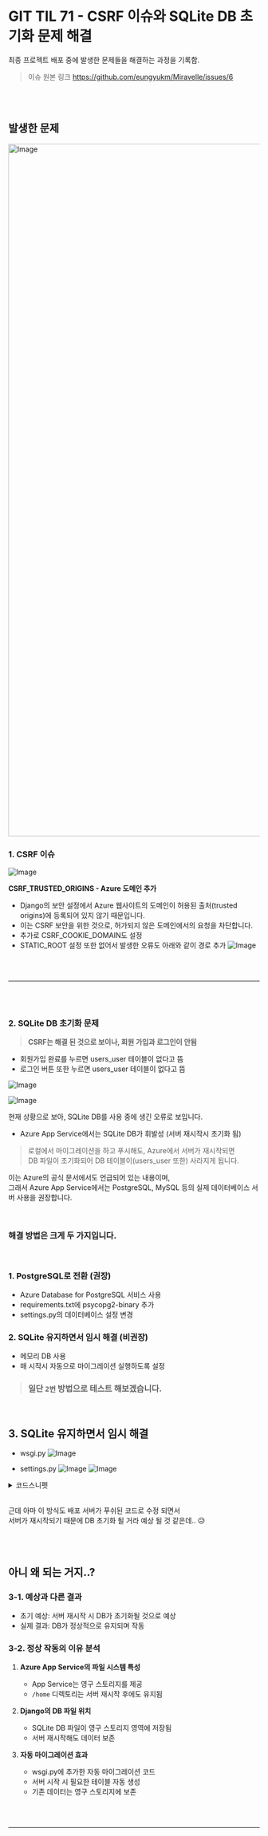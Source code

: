 # GIT TIL 71 - CSRF 이슈와 SQLite DB 초기화 문제 해결

최종 프로젝트 배포 중에 발생한 문제들을 해결하는 과정을 기록함. <br>
> 이슈 원본 링크 https://github.com/eungyukm/Miravelle/issues/6

<br><br>

##  발생한 문제


<img width="1389" alt="Image" src="https://github.com/user-attachments/assets/fe11325f-b8dc-4708-aa30-f94e907eb96e" />

### 1. CSRF 이슈

![Image](https://github.com/user-attachments/assets/4d604d7d-9f32-409c-b1d4-288851b15525)

**CSRF_TRUSTED_ORIGINS - Azure 도메인 추가**
- Django의 보안 설정에서 Azure 웹사이트의 도메인이 허용된 출처(trusted origins)에 등록되어 있지 않기 때문입니다.
- 이는 CSRF 보안을 위한 것으로, 허가되지 않은 도메인에서의 요청을 차단합니다.
- 추가로 CSRF_COOKIE_DOMAIN도 설정
- STATIC_ROOT 설정 또한 없어서 발생한 오류도 아래와 같이 경로 추가
![Image](https://github.com/user-attachments/assets/406c256f-ed55-4d6d-b33a-57f25c765106)

<br><br>

---

<br><br>

### 2. SQLite DB 초기화 문제

>**CSRF는 해결 된 것으로 보이나, 회원 가입과 로그인이 안됨**
- 회원가입 완료를 누르면 users_user 테이블이 없다고 뜸
- 로그인 버튼 또한 누르면 users_user 테이블이 없다고 뜸


![Image](https://github.com/user-attachments/assets/a26f274f-1bb8-491f-848d-9cf57e9c9951)

![Image](https://github.com/user-attachments/assets/249b2d45-3ffd-495e-8424-abaddbdfbca1)




현재 상황으로 보아, SQLite DB를 사용 중에 생긴 오류로 보입니다.
- Azure App Service에서는 SQLite DB가 휘발성 (서버 재시작시 초기화 됨)

> 로컬에서 마이그레이션을 하고 푸시해도, Azure에서 서버가 재시작되면 <br>
> DB 파일이 초기화되어 DB 테이블이(users_user 또한) 사라지게 됩니다.

이는 Azure의 공식 문서에서도 언급되어 있는 내용이며, <br>
그래서 Azure App Service에서는 PostgreSQL, MySQL 등의 실제 데이터베이스 서버 사용을 권장합니다.

<br>

### 해결 방법은 크게 두 가지입니다.

<br>

### 1. PostgreSQL로 전환 (권장)
- Azure Database for PostgreSQL 서비스 사용
- requirements.txt에 psycopg2-binary 추가
- settings.py의 데이터베이스 설정 변경

### 2. SQLite 유지하면서 임시 해결 (비권장)
- 메모리 DB 사용
- 매 시작시 자동으로 마이그레이션 실행하도록 설정

> ### 일단 `2번` 방법으로 테스트 해보겠습니다.

<br>


## 3. SQLite 유지하면서 임시 해결
- wsgi.py
![Image](https://github.com/user-attachments/assets/031569ee-03a8-4d45-9b43-84fe643d39b7)



- settings.py
![Image](https://github.com/user-attachments/assets/25216c89-9aa9-4da9-8ff8-9e4ca708f5dd)
![Image](https://github.com/user-attachments/assets/3403d2fa-9a8e-47d5-9582-5de59631a8b7)


<details>
<summary>코드스니펫</summary>

## SQLite 유지하면서 임시 해결 (구현된 방식)

```python
# wsgi.py
import os
from django.core.wsgi import get_wsgi_application
from django.core.management import execute_from_command_line

os.environ.setdefault('DJANGO_SETTINGS_MODULE', 'config.settings')
application = get_wsgi_application()

# 서버 시작시 자동으로 마이그레이션 실행
execute_from_command_line(['manage.py', 'migrate'])
```

```python
# settings.py
DATABASES = {
    'default': {
        'ENGINE': 'django.db.backends.sqlite3',
        'NAME': BASE_DIR / 'db.sqlite3',
    }
}
```


</details>
<br>

근데 아마 이 방식도 배포 서버가 푸쉬된 코드로 수정 되면서 <br>
서버가 재시작되기 때문에 DB 초기화 될 거라 예상 될 것 같은데.. 😥


<br><br>


## 아니 왜 되는 거지..?

### 3-1. 예상과 다른 결과
- 초기 예상: 서버 재시작 시 DB가 초기화될 것으로 예상
- 실제 결과: DB가 정상적으로 유지되며 작동

### 3-2. 정상 작동의 이유 분석
1. **Azure App Service의 파일 시스템 특성**
   - App Service는 영구 스토리지를 제공
   - `/home` 디렉토리는 서버 재시작 후에도 유지됨

2. **Django의 DB 파일 위치**
   - SQLite DB 파일이 영구 스토리지 영역에 저장됨
   - 서버 재시작해도 데이터 보존

3. **자동 마이그레이션 효과**
   - wsgi.py에 추가한 자동 마이그레이션 코드
   - 서버 시작 시 필요한 테이블 자동 생성
   - 기존 데이터는 영구 스토리지에 보존

<br><br>

---

<br><br>